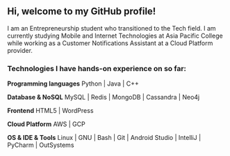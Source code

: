 ## Hi, welcome to my GitHub profile!

I am an Entrepreneurship student who transitioned to the Tech field. I am currently studying Mobile and Internet Technologies at Asia Pacific College while working as a Customer Notifications Assistant at a Cloud Platform provider.

### Technologies I have hands-on experience on so far:

**Programming languages**
Python | Java | C++

**Database & NoSQL**
MySQL | Redis | MongoDB | Cassandra | Neo4j

**Frontend**
HTML5 | WordPress

**Cloud Platform**
AWS | GCP

**OS & IDE & Tools**
Linux | GNU | Bash | Git | Android Studio | IntelliJ | PyCharm | OutSystems


<!--
**zarexalvindaria/zarexalvindaria** is a ✨ _special_ ✨ repository because its `README.md` (this file) appears on your GitHub profile.

Here are some ideas to get you started:



- 🔭 I’m currently working on ...
- 🌱 I’m currently learning ...
- 👯 I’m looking to collaborate on ...
- 🤔 I’m looking for help with ...
- 💬 Ask me about ...
- 📫 How to reach me: ...
- 😄 Pronouns: ...
- ⚡ Fun fact: ...
-->
